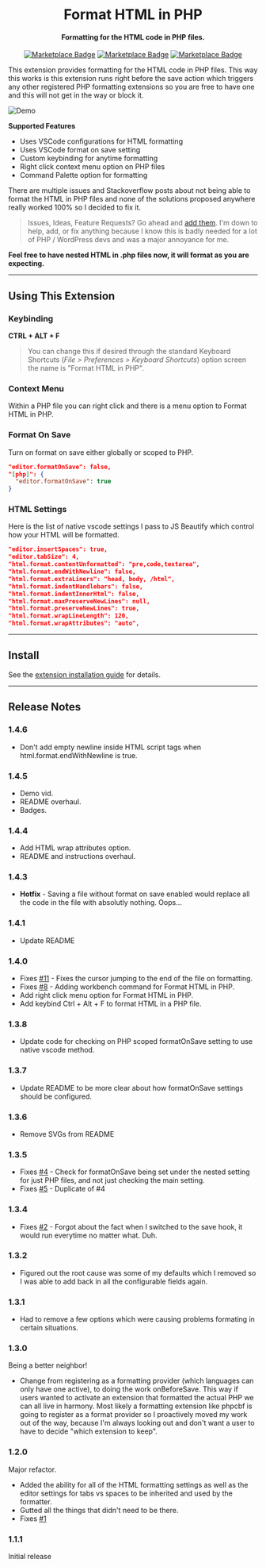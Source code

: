 <h1 align="center">Format HTML in PHP</h1>

<h4 align="center">Formatting for the HTML code in PHP files.</h4>

<p align="center">
<a href="https://marketplace.visualstudio.com/items?itemName=rifi2k.format-html-in-php"><img src="https://vsmarketplacebadge.apphb.com/version-short/rifi2k.format-html-in-php.svg?label=Format%20HTML%20in%20PHP" alt="Marketplace Badge"></a>
<a href="https://marketplace.visualstudio.com/items?itemName=rifi2k.format-html-in-php"><img src="https://vsmarketplacebadge.apphb.com/installs-short/rifi2k.format-html-in-php.svg?label=Installs" alt="Marketplace Badge"></a>
<a href="https://marketplace.visualstudio.com/items?itemName=rifi2k.format-html-in-php"><img src="https://vsmarketplacebadge.apphb.com/rating-star/rifi2k.format-html-in-php.svg?label=Rating" alt="Marketplace Badge"></a>
</p>

This extension provides formatting for the HTML code in PHP files. This way this works is this extension runs right before the save action which triggers any other registered PHP formatting extensions so you are free to have one and this will not get in the way or block it.

![Demo](https://github.com/RiFi2k/format-html-in-php/blob/master/format-html-in-php.gif?raw=true)

**Supported Features**
* Uses VSCode configurations for HTML formatting
* Uses VSCode format on save setting
* Custom keybinding for anytime formatting
* Right click context menu option on PHP files
* Command Palette option for formatting

There are multiple issues and Stackoverflow posts about not being able to format the HTML in PHP files and none of the solutions proposed anywhere really worked 100% so I decided to fix it.

> Issues, Ideas, Feature Requests? Go ahead and [add them](https://github.com/RiFi2k/format-html-in-php/issues). I'm down to help, add, or fix anything because I know this is badly needed for a lot of PHP / WordPress devs and was a major annoyance for me.

**Feel free to have nested HTML in .php files now, it will format as you are expecting.**

---

## Using This Extension

### Keybinding

**CTRL + ALT + F**

> You can change this if desired through the standard Keyboard Shortcuts (*File > Preferences > Keyboard Shortcuts*) option screen the name is "Format HTML in PHP".

### Context Menu

Within a PHP file you can right click and there is a menu option to Format HTML in PHP.

### Format On Save

Turn on format on save either globally or scoped to PHP.

```json
"editor.formatOnSave": false,
"[php]": {
  "editor.formatOnSave": true
}

```

### HTML Settings

Here is the list of native vscode settings I pass to JS Beautify which control how your HTML will be formatted.

```json
"editor.insertSpaces": true,
"editor.tabSize": 4,
"html.format.contentUnformatted": "pre,code,textarea",
"html.format.endWithNewline": false,
"html.format.extraLiners": "head, body, /html",
"html.format.indentHandlebars": false,
"html.format.indentInnerHtml": false,
"html.format.maxPreserveNewLines": null,
"html.format.preserveNewLines": true,
"html.format.wrapLineLength": 120,
"html.format.wrapAttributes": "auto",
```

---

## Install

See the [extension installation guide](https://code.visualstudio.com/docs/editor/extension-gallery) for details.

---

## Release Notes

### 1.4.6

* Don't add empty newline inside HTML script tags when html.format.endWithNewline is true.

### 1.4.5

* Demo vid.
* README overhaul.
* Badges.

### 1.4.4

* Add HTML wrap attributes option.
* README and instructions overhaul.

### 1.4.3

* **Hotfix** - Saving a file without format on save enabled would replace all the code in the file with absolutly nothing. Oops...

### 1.4.1

* Update README

### 1.4.0

* Fixes [#11](https://github.com/RiFi2k/format-html-in-php/issues/11) - Fixes the cursor jumping to the end of the file on formatting.
* Fixes [#8](https://github.com/RiFi2k/format-html-in-php/issues/11) - Adding workbench command for Format HTML in PHP.
* Add right click menu option for Format HTML in PHP.
* Add keybind Ctrl + Alt + F to format HTML in a PHP file.

### 1.3.8

* Update code for checking on PHP scoped formatOnSave setting to use native vscode method.

### 1.3.7

* Update README to be more clear about how formatOnSave settings should be configured.

### 1.3.6

* Remove SVGs from README

### 1.3.5

* Fixes [#4](https://github.com/RiFi2k/format-html-in-php/issues/4) - Check for formatOnSave being set under the nested setting for just PHP files, and not just checking the main setting.
* Fixes [#5](https://github.com/RiFi2k/format-html-in-php/issues/5) - Duplicate of #4

### 1.3.4

* Fixes [#2](https://github.com/RiFi2k/format-html-in-php/issues/2) - Forgot about the fact when I switched to the save hook, it would run everytime no matter what. Duh.

### 1.3.2

* Figured out the root cause was some of my defaults which I removed so I was able to add back in all the configurable fields again.

### 1.3.1

* Had to remove a few options which were causing problems formating in certain situations.

### 1.3.0

Being a better neighbor!
* Change from registering as a formatting provider (which languages can only have one active), to doing the work onBeforeSave. This way if users wanted to activate an extension that formatted the actual PHP we can all live in harmony. Most likely a formatting extension like phpcbf is going to register as a format provider so I proactively moved my work out of the way, because I'm always looking out and don't want a user to have to decide "which extension to keep".

### 1.2.0

Major refactor.
* Added the ability for all of the HTML formatting settings as well as the editor settings for tabs vs spaces to be inherited and used by the formatter.
* Gutted all the things that didn't need to be there.
* Fixes [#1](https://github.com/RiFi2k/format-html-in-php/issues/1)

### 1.1.1

Initial release
